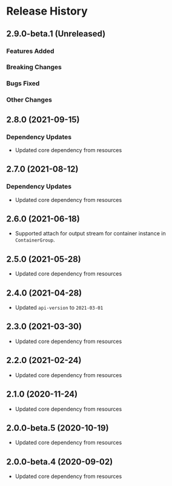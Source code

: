 # Release History

## 2.9.0-beta.1 (Unreleased)

### Features Added

### Breaking Changes

### Bugs Fixed

### Other Changes

## 2.8.0 (2021-09-15)

### Dependency Updates

- Updated core dependency from resources

## 2.7.0 (2021-08-12)

### Dependency Updates

- Updated core dependency from resources

## 2.6.0 (2021-06-18)

- Supported attach for output stream for container instance in `ContainerGroup`.

## 2.5.0 (2021-05-28)
- Updated core dependency from resources

## 2.4.0 (2021-04-28)

- Updated `api-version` to `2021-03-01`

## 2.3.0 (2021-03-30)

- Updated core dependency from resources

## 2.2.0 (2021-02-24)

- Updated core dependency from resources

## 2.1.0 (2020-11-24)

- Updated core dependency from resources

## 2.0.0-beta.5 (2020-10-19)

- Updated core dependency from resources

## 2.0.0-beta.4 (2020-09-02)

- Updated core dependency from resources

